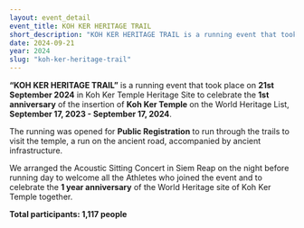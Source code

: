 ```yaml
---
layout: event_detail 
event_title: KOH KER HERITAGE TRAIL
short_description: "KOH KER HERITAGE TRAIL is a running event that took place on 21st September 2024 in Koh Ker Temple Heritage Site to celebrate the 1st anniversary..."
date: 2024-09-21
year: 2024
slug: "koh-ker-heritage-trail"
---
```

**“KOH KER HERITAGE TRAIL”** is a running event that took place on **21st September 2024** in Koh Ker Temple Heritage Site to celebrate the **1st anniversary** of the insertion of **Koh Ker Temple** on the World Heritage List, **September 17, 2023 - September 17, 2024**.

The running was opened for **Public Registration** to run through the trails to visit the temple, a run on the ancient road, accompanied by ancient infrastructure.

We arranged the Acoustic Sitting Concert in Siem Reap on the night before running day to welcome all the Athletes who joined the event and to celebrate the **1 year anniversary** of the World Heritage site of Koh Ker Temple together.

**Total participants: 1,117 people**
